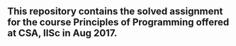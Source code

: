 ## This repository contains the solved assignment for the course Principles of Programming offered at CSA, IISc in Aug 2017.
